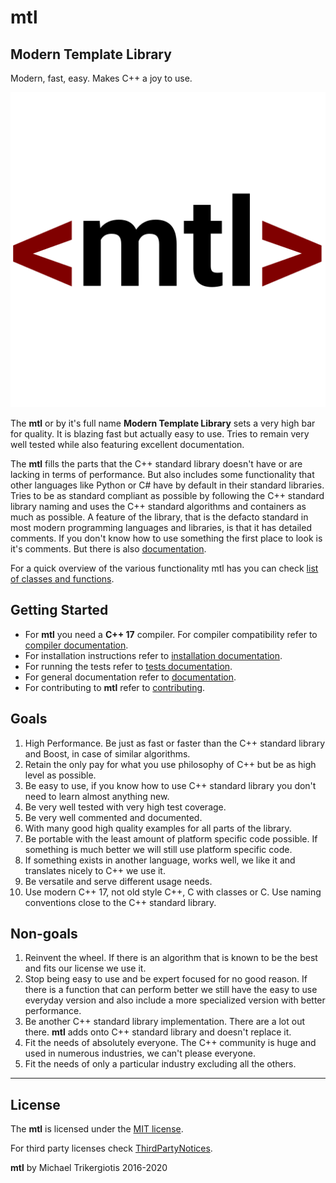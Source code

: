 # mtl

## Modern Template Library

Modern, fast, easy. Makes C++ a joy to use.

![mtl logo](./docs/mtl-logo.png)

The **mtl** or by it's full name **Modern Template Library** sets a very high bar for quality. It is blazing fast but actually easy to use. Tries to remain very well tested while also featuring excellent documentation.

The **mtl** fills the parts that the C++ standard library doesn't have or are lacking in terms of performance.
But also includes some functionality that other languages like Python or C# have by default in their standard libraries.
Tries to be as standard compliant as possible by following the C++ standard library naming and uses the C++ standard algorithms and containers as much as possible. A feature of the library, that is the defacto standard in most modern programming languages and libraries, is that it has detailed comments. If you don't know how to use something the first place to look is it's comments. But there is also [documentation](./docs/documentation.md).

For a quick overview of the various functionality mtl has you can check [list of classes and functions](./docs/listing.md).

## Getting Started

- For **mtl** you need a **C++ 17** compiler. For compiler compatibility refer to [compiler documentation](./docs/documentation.md#C++-version-and-compiler-compatibility).
- For installation instructions refer to [installation documentation](./docs/documentation.md#Installation).
- For running the tests refer to [tests documentation](./docs/documentation.md#How-to-run-the-tests).
- For general documentation refer to [documentation](./docs/documentation.md).
- For contributing to **mtl** refer to [contributing](./contributing.md).

## Goals

1. High Performance. Be just as fast or faster than the C++ standard library and Boost, in case of similar algorithms.
2. Retain the only pay for what you use philosophy of C++ but be as high level as possible.
3. Be easy to use, if you know how to use C++ standard library you don't need to learn almost anything new.
4. Be very well tested with very high test coverage.
5. Be very well commented and documented.
6. With many good high quality examples for all parts of the library.
7. Be portable with the least amount of platform specific code possible. If something is much better we will still use platform specific code.
8. If something exists in another language, works well, we like it and translates nicely to C++ we use it.
9. Be versatile and serve different usage needs.
10. Use modern C++ 17, not old style C++, C with classes or C. Use naming conventions close to the C++ standard library.

## Non-goals

1. Reinvent the wheel. If there is an algorithm that is known to be the best and fits our license we use it.
2. Stop being easy to use and be expert focused for no good reason. If there is a function that can perform better we still have the easy to use everyday version and also include a more specialized version with better performance.
3. Be another C++ standard library implementation. There are a lot out there. **mtl** adds onto C++ standard library and doesn't replace it.
4. Fit the needs of absolutely everyone. The C++ community is huge and used in numerous industries, we can't please everyone.
5. Fit the needs of only a particular industry excluding all the others.

-----------------------

## License

The **mtl** is licensed under the [MIT license](./LICENSE).

For third party licenses check [ThirdPartyNotices](./ThirdPartyNotices.txt).

**mtl** by Michael Trikergiotis 2016-2020
